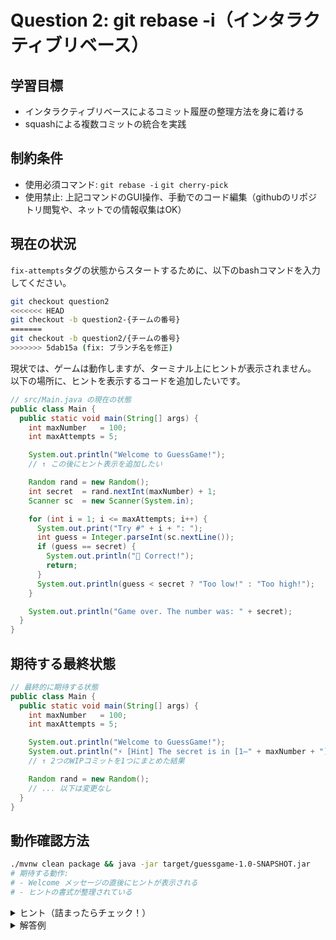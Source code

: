 # Question 2: git rebase -i（インタラクティブリベース）

## 学習目標

- インタラクティブリベースによるコミット履歴の整理方法を身に着ける
- squashによる複数コミットの統合を実践

## 制約条件

- 使用必須コマンド: `git rebase -i` `git cherry-pick`
- 使用禁止: 上記コマンドのGUI操作、手動でのコード編集（githubのリポジトリ閲覧や、ネットでの情報収集はOK）

## 現在の状況

`fix-attempts`タグの状態からスタートするために、以下のbashコマンドを入力してください。

```bash
git checkout question2
<<<<<<< HEAD
git checkout -b question2-{チームの番号}
=======
git checkout -b question2/{チームの番号}
>>>>>>> 5dab15a (fix: ブランチ名を修正)
```

現状では、ゲームは動作しますが、ターミナル上にヒントが表示されません。
以下の場所に、ヒントを表示するコードを追加したいです。

```java
// src/Main.java の現在の状態
public class Main {
  public static void main(String[] args) {
    int maxNumber   = 100;
    int maxAttempts = 5;

    System.out.println("Welcome to GuessGame!");
    // ↑ この後にヒント表示を追加したい

    Random rand = new Random();
    int secret  = rand.nextInt(maxNumber) + 1;
    Scanner sc  = new Scanner(System.in);

    for (int i = 1; i <= maxAttempts; i++) {
      System.out.print("Try #" + i + ": ");
      int guess = Integer.parseInt(sc.nextLine());
      if (guess == secret) {
        System.out.println("🎉 Correct!");
        return;
      }
      System.out.println(guess < secret ? "Too low!" : "Too high!");
    }

    System.out.println("Game over. The number was: " + secret);
  }
}
```

## 期待する最終状態

```java
// 最終的に期待する状態
public class Main {
  public static void main(String[] args) {
    int maxNumber   = 100;
    int maxAttempts = 5;

    System.out.println("Welcome to GuessGame!");
    System.out.println("⚡ [Hint] The secret is in [1—" + maxNumber + "] ⚡");
    // ↑ 2つのWIPコミットを1つにまとめた結果

    Random rand = new Random();
    // ... 以下は変更なし
  }
}
```

## 動作確認方法

```bash
./mvnw clean package && java -jar target/guessgame-1.0-SNAPSHOT.jar
# 期待する動作:
# - Welcome メッセージの直後にヒントが表示される
# - ヒントの書式が整理されている
```

<details>
<summary>ヒント（詰まったらチェック！）</summary>

1. まずmasterにあるヒント関連の2つのコミットを取り込む

2. 履歴を確認してHEADから2つのコミットを対象にinteractive rebaseを実行

3. エディタで2つ目のコミットを`squash`に変更

</details>

<details>
<summary>解答例</summary>

```bash

# 1. hint関連の2つのコミットを取り込む
git cherry-pick 78f62bf313f37f2a9478a4b77b6c7600e2d1f2ab 581b7da7d2bd32b6205a7b1d053342bb423eff34


# 2. インタラクティブリベースで2つのコミットを統合
git rebase -i HEAD~2
# エディタで以下のように変更:
# pick <hint-v1のハッシュ> add hint v1
# squash <hint-formatのハッシュ> refine hint formatting

# 3. コミットメッセージを編集（デフォルトでOKなら保存して終了）

# 4. 動作確認
./mvnw clean package && java -jar target/guessgame-1.0-SNAPSHOT.jar

# 5. 履歴確認（1つのコミットにまとまっているか）
git log --oneline
```

</details>
